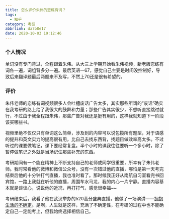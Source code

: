```yaml
---
title: 怎么评价朱伟的恋练有词？
tags:
  - 知乎
category: 考研
abbrlink: da7b8e17
date: 2020-10-03 19:12:46
---
```


### 个人情况

单词没有专门背过，全程跟着朱伟。从大三上学期开始看朱伟视频，新老版恋练有词各一遍，词组背多分一遍。最后英语一67，感觉自己主要是时间没控制好，导致后来翻译题最后两题来不及写，不然上70还是很有希望的。

<!--more-->

### 评价

朱伟老师的恋练有词视频很多人会吐槽废话广告太多，其实那些所谓的“废话”确实在我考研的路上给了我很大的鼓舞和力量；那些广告其实很少，不想听直接跳过就行，不过由于我全程跟朱伟，那些广告对我还是挺有用的，这样我就知道下一阶段该买哪些书。



视频里绝不仅仅只有单词这么简单，涉及到的内容可以说包揽所有题型，对于语感的提升和英文实力的提高很有用，比自己去找东西背，找题目做效率高太多。不过听过的课要做笔记，课下要经常复盘。半个小时的课我往往要听一个多小时，除了暂停做笔记之外就是当场记住那些补充的东西。



考研期间有一个能在精神上不断支持自己的老师或同学很重要，所幸有了朱伟老师。我时常看他的微博和微信公众号，没有一次错过他的直播，哪怕是第一天考完结束后他的十分钟打气直播，我也准时看了。那时候我正好从南航自习室看完书回宾馆，一路上我就在听他的直播，周围车水马龙，我的内心一片宁静。直播内容基本就是谈谈心，说说他的近况，再打打气，感觉很幸福~~



考研结束后，我看了他在武汉举办的520高分盛典直播，他做了一场演讲——[拥抱生活的不确定](https://www.bilibili.com/video/av73348783)。是啊，人生就是这样，充满了不确定性，在考研的过程中也不能确定自己一定能考上，但我始终选择相信自己。
